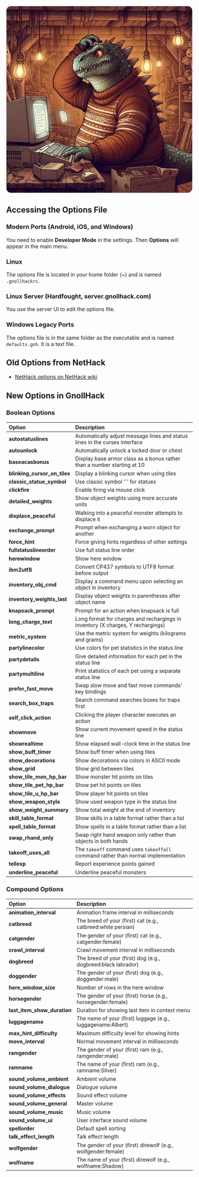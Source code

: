 ![options](/uploads/Options/options2.webp)

## Accessing the Options File

### Modern Ports (Android, iOS, and Windows)

You need to enable **Developer Mode** in the settings. Then **Options** will appear in the main menu.

### Linux

The options file is located in your home folder (~) and is named `.gnollhackrc`.

### Linux Server (Hardfought, server.gnollhack.com)

You use the server UI to edit the options file.

### Windows Legacy Ports

The options file is in the same folder as the executable and is named `defaults.gnh`. It is a text file.

## Old Options from NetHack

- [NetHack options on NetHack wiki](https://nethackwiki.com/wiki/Options)

## New Options in GnollHack

### Boolean Options

| Option | Description |
| :----- | :---------- |
| **autostatuslines** | Automatically adjust message lines and status lines in the curses interface |
| **autounlock** | Automatically unlock a locked door or chest |
| **baseacasbonus** | Display base armor class as a bonus rather than a number starting at 10 |
| **blinking_cursor_on_tiles** | Display a blinking cursor when using tiles |
| **classic_statue_symbol** | Use classic symbol '`' for statues |
| **clickfire** | Enable firing via mouse click |
| **detailed_weights** | Show object weights using more accurate units  |
| **displace_peaceful** | Walking into a peaceful monster attempts to displace it |
| **exchange_prompt** | Prompt when exchanging a worn object for another |
| **force_hint** | Force giving hints regardless of other settings |
| **fullstatuslineorder** | Use full status line order |
| **herewindow** | Show here window |
| **ibm2utf8** | Convert CP437 symbols to UTF8 format before output |
| **inventory_obj_cmd** | Display a command menu upon selecting an object in inventory |
| **inventory_weights_last** | Display object weights in parentheses after object name |
| **knapsack_prompt** | Prompt for an action when knapsack is full |
| **long_charge_text** | Long format for charges and rechargings in inventory (X charges, Y rechargings) |
| **metric_system** | Use the metric system for weights (kilograms and grams) |
| **partylinecolor** | Use colors for pet statistics in the status line |
| **partydetails** | Give detailed information for each pet in the status line |
| **partymultiline** | Print statistics of each pet using a separate status line |
| **prefer_fast_move** | Swap slow move and fast move commands' key bindings |
| **search_box_traps** | Search command searches boxes for traps first |
| **self_click_action** | Clicking the player character executes an action |
| **showmove** | Show current movement speed in the status line |
| **showrealtime** | Show elapsed wall-clock time in the status line |
| **show_buff_timer** | Show buff timer when using tiles |
| **show_decorations** | Show decorations via colors in ASCII mode |
| **show_grid** | Show grid between tiles |
| **show_tile_mon_hp_bar** | Show monster hit points on tiles |
| **show_tile_pet_hp_bar** | Show pet hit points on tiles |
| **show_tile_u_hp_bar** | Show player hit points on tiles |
| **show_weapon_style** | Show used weapon type in the status line |
| **show_weight_summary** | Show total weight at the end of inventory |
| **skill_table_format** | Show skills in a table format rather than a list |
| **spell_table_format** | Show spells in a table format rather than a list |
| **swap_rhand_only** | Swap right hand weapon only rather than objects in both hands |
| **takeoff_uses_all** | The `takeoff` command uses `takeoffall` command rather than normal implementation |
| **tellexp** | Report experience points gained |
| **underline_peaceful** | Underline peaceful monsters |

### Compound Options

| Option | Description |
| :----- | :---------- |
| **animation_interval** | Animation frame interval in milliseconds |
| **catbreed** | The breed of your (first) cat (e.g., catbreed:white persian) |
| **catgender** | The gender of your (first) cat (e.g., catgender:female) |
| **crawl_interval** | Crawl movement interval in milliseconds |
| **dogbreed** | The breed of your (first) dog (e.g., dogbreed:black labrador) |
| **doggender** | The gender of your (first) dog (e.g., doggender:male) |
| **here_window_size** | Number of rows in the here window |
| **horsegender** | The gender of your (first) horse (e.g., horsegender:female) |
| **last_item_show_duration** | Duration for showing last item in context menu |
| **luggagename** | The name of your (first) luggage (e.g., luggagename:Albert) |
| **max_hint_difficulty** | Maximum difficulty level for showing hints |
| **move_interval** | Normal movement interval in milliseconds |
| **ramgender** | The gender of your (first) ram (e.g., ramgender:male) |
| **ramname** | The name of your (first) ram (e.g., ramname:Silver) |
| **sound_volume_ambient** | Ambient volume |
| **sound_volume_dialogue** | Dialogue volume |
| **sound_volume_effects** | Sound effect volume |
| **sound_volume_general** | Master volume |
| **sound_volume_music** | Music volume |
| **sound_volume_ui** | User interface sound volume |
| **spellorder** | Default spell sorting |
| **talk_effect_length** | Talk effect length |
| **wolfgender** | The gender of your (first) direwolf (e.g., wolfgender:female) |
| **wolfname** | The name of your (first) direwolf (e.g., wolfname:Shadow) |

